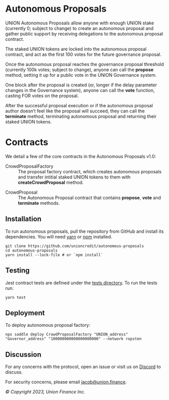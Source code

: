Autonomous Proposals
====================
UNION Autonomous Proposals allow anyone with enough UNION stake (currently 0; subject to change) to create an autonomous proposal and gather public support by receiving delegations to the autonomous proposal contract.

The staked UNION tokens are locked into the autonomous proposal contract, and act as the first 100 votes for the future governance proposal.

Once the autonomous proposal reaches the governance proposal threshold (currently 100k votes; subject to change), anyone can call the __propose__ method, setting it up for a public vote in the UNION Governance system.

One block after the proposal is created (or, longer if the delay parameter changes in the Governance system), anyone can call the __vote__ function, casting FOR votes on the proposal.

After the successful proposal execution or if the autonomous proposal author doesn’t feel like the proposal will succeed, they can call the __terminate__ method, terminating autonomous proposal and returning their staked UNION tokens.

Contracts
=========

We detail a few of the core contracts in the Autonomous Proposals v1.0:

<dl>
  <dt>CrowdProposalFactory</dt>
  <dd>The proposal factory contract, which creates autonomous proposals and transfer intitial staked UNION tokens to them with <strong>createCrowdProposal</strong> method.</dd>
</dl>

<dl>
  <dt>CrowdProposal</dt>
  <dd>The Autonomous Proposal contract that contains <strong>propose</strong>, <strong>vote</strong> and <strong>terminate</strong> methods.</dd>
</dl>

Installation
------------
To run autonomous proposals, pull the repository from GitHub and install its dependencies. You will need [yarn](https://yarnpkg.com/lang/en/docs/install/) or [npm](https://docs.npmjs.com/cli/install) installed.

    git clone https://github.com/unioncredit/autonomous-proposals
    cd autonomous-proposals
    yarn install --lock-file # or `npm install`

Testing
-------
Jest contract tests are defined under the [tests directory](https://github.com/unioncredit/autonomous-proposals/tree/master/tests). To run the tests run:

    yarn test
    
Deployment
-------
To deploy autonomous proposal factory:

``` npx saddle deploy CrowdProposalFactory "UNION_address" "Governor_address" "100000000000000000000" --network ropsten ```


Discussion
----------

For any concerns with the protocol, open an issue or visit us on [Discord](https://discord.gg/fZSmfUshQD) to discuss.

For security concerns, please email [jacob@union.finance](mailto:jacob@union.finance).

_© Copyright 2023, Union Finance Inc._
